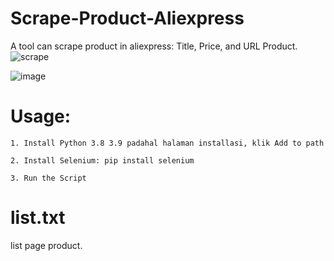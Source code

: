 # Scrape-Product-Aliexpress
A tool can scrape product in aliexpress: Title, Price, and URL Product.
 ![scrape](https://user-images.githubusercontent.com/73378179/147630683-0be13968-08bd-4bca-a774-e8c090825fbc.PNG)


![image](https://user-images.githubusercontent.com/73378179/147630666-8d6b904f-35c8-4e57-988a-b32a3f41979d.png)

# Usage:

    1. Install Python 3.8 3.9 padahal halaman installasi, klik Add to path

    2. Install Selenium: pip install selenium
     
    3. Run the Script

# list.txt

  list page product.
